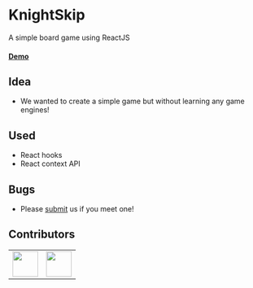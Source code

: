 # KnightSkip
A simple board game using ReactJS

<a href="https://knightskip.firebaseapp.com/"><h4>Demo</h4></a>

## Idea
- We wanted to create a simple game but without learning any game engines!

## Used
- React hooks
- React context API

## Bugs
- Please <a href="https://github.com/ThanujaFernando/Knight/issues/new">submit</a> us if you meet one!


## Contributors
<table>
<tbody>
<tr>
<td>
<a href="https://github.com/hddananjaya">
<img width="50px" src="https://avatars3.githubusercontent.com/u/19330397?s=460&u=74296f8f5d6c7b5a93b95712c4a0a3074b3faed7&v=4">
</a>
</td>
<td>
<a href="https://github.com/ThanujaFernando/">
<img width="50px" src="https://avatars0.githubusercontent.com/u/47717865?s=460&v=4">
</a>
</td>
</tr>
</tbody>
</table>
